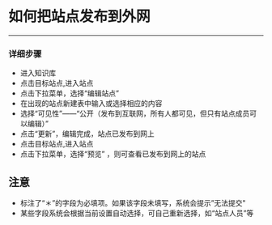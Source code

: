 # 如何把站点发布到外网 #
***


### 详细步骤 ###


- 进入知识库
- 点击目标站点,进入站点
- 点击下拉菜单，选择“编辑站点”
- 在出现的站点新建表中输入或选择相应的内容
- 选择“可见性”——“公开（发布到互联网，所有人都可见，但只有站点成员可以编辑）”
- 点击“更新”，编辑完成，站点已发布到网上
- 点击目标站点,进入站点
- 点击下拉菜单，选择“预览” ，则可查看已发布到网上的站点



## 注意 ##
- 标注了“＊”的字段为必填项。如果该字段未填写，系统会提示”无法提交"
- 某些字段系统会根据当前设置自动选择，可自己重新选择，如“站点人员”等


